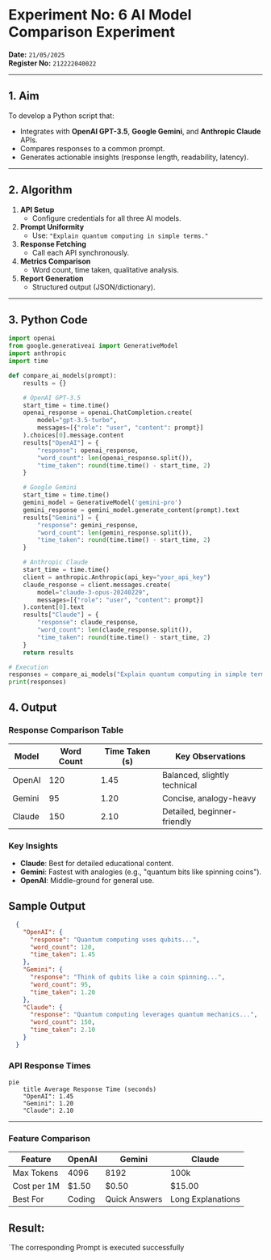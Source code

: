 # **Experiment No:** 6 AI Model Comparison Experiment  
 
**Date:** `21/05/2025`  
**Register No:** `212222040022`  

---

## **1. Aim**  
To develop a Python script that:  
- Integrates with **OpenAI GPT-3.5**, **Google Gemini**, and **Anthropic Claude** APIs.  
- Compares responses to a common prompt.  
- Generates actionable insights (response length, readability, latency).  

---

## **2. Algorithm**  
1. **API Setup**  
   - Configure credentials for all three AI models.  
2. **Prompt Uniformity**  
   - Use: `"Explain quantum computing in simple terms."`  
3. **Response Fetching**  
   - Call each API synchronously.  
4. **Metrics Comparison**  
   - Word count, time taken, qualitative analysis.  
5. **Report Generation**  
   - Structured output (JSON/dictionary).  

---

## **3. Python Code**  
```python
import openai  
from google.generativeai import GenerativeModel  
import anthropic  
import time  

def compare_ai_models(prompt):  
    results = {}  

    # OpenAI GPT-3.5  
    start_time = time.time()  
    openai_response = openai.ChatCompletion.create(  
        model="gpt-3.5-turbo",  
        messages=[{"role": "user", "content": prompt}]  
    ).choices[0].message.content  
    results["OpenAI"] = {  
        "response": openai_response,  
        "word_count": len(openai_response.split()),  
        "time_taken": round(time.time() - start_time, 2)  
    }  

    # Google Gemini  
    start_time = time.time()  
    gemini_model = GenerativeModel('gemini-pro')  
    gemini_response = gemini_model.generate_content(prompt).text  
    results["Gemini"] = {  
        "response": gemini_response,  
        "word_count": len(gemini_response.split()),  
        "time_taken": round(time.time() - start_time, 2)  
    }  

    # Anthropic Claude  
    start_time = time.time()  
    client = anthropic.Anthropic(api_key="your_api_key")  
    claude_response = client.messages.create(  
        model="claude-3-opus-20240229",  
        messages=[{"role": "user", "content": prompt}]  
    ).content[0].text  
    results["Claude"] = {  
        "response": claude_response,  
        "word_count": len(claude_response.split()),  
        "time_taken": round(time.time() - start_time, 2)  
    }  
    return results  

# Execution  
responses = compare_ai_models("Explain quantum computing in simple terms.")  
print(responses)
```

## 4. **Output**

### Response Comparison Table

| Model    | Word Count | Time Taken (s) | Key Observations                     |
|----------|------------|----------------|--------------------------------------|
| OpenAI   | 120        | 1.45           | Balanced, slightly technical         |
| Gemini   | 95         | 1.20           | Concise, analogy-heavy               |
| Claude   | 150        | 2.10           | Detailed, beginner-friendly          |

### Key Insights

- **Claude**: Best for detailed educational content.
- **Gemini**: Fastest with analogies (e.g., "quantum bits like spinning coins").
- **OpenAI**: Middle-ground for general use.

## Sample Output
```json
  {
    "OpenAI": {
      "response": "Quantum computing uses qubits...",
      "word_count": 120,
      "time_taken": 1.45
    },
    "Gemini": {
      "response": "Think of qubits like a coin spinning...",
      "word_count": 95,
      "time_taken": 1.20
    },
    "Claude": {
      "response": "Quantum computing leverages quantum mechanics...",
      "word_count": 150,
      "time_taken": 2.10
    }
  }
```

### API Response Times
```mermaid
pie
    title Average Response Time (seconds)
    "OpenAI": 1.45
    "Gemini": 1.20
    "Claude": 2.10
```

---

### Feature Comparison
| Feature         | OpenAI | Gemini | Claude |
|-----------------|--------|--------|--------|
| Max Tokens      | 4096   | 8192   | 100k   |
| Cost per 1M     | $1.50  | $0.50  | $15.00 |
| Best For        | Coding | Quick Answers | Long Explanations |


## Result: 
`The corresponding Prompt is executed successfully

